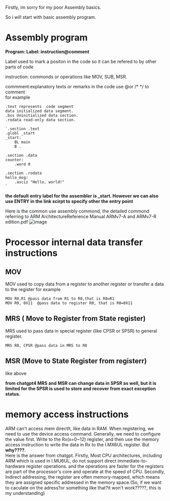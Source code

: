 Firstly, im sorry for my poor Assembly basics.

So i will start with basic assembly program.
# Assembly program
**Program: 
Label: instruction@comment**

Label used to mark a positon in the code so it can be refered to by other parts of code

instruction:
commonds or operations like MOV, SUB, MSR.

commment:explanatory texts or remarks in the code 
use @or /* */ to comment   
for example
```
.text represents  code segment
data initialized data segment.
.bss Uninitialized data section.
.rodata read-only data section.

`.section .text
.globl _start
_start:
    BL main
    B .

.section .data
counter:
    .word 0

.section .rodata
hello_msg:
    .asciz "Hello, world!"
`
```

**the default entry label for the assembler is _start. However we can also use ENTRY in the link
scirpt to specify other the entry point**

Here is the common use assembly commond, the detailed commond referring to 
ARM ArchitectureReference Manual ARMv7-A and ARMv7-R edition.pdf
![image](https://github.com/user-attachments/assets/9826c7d6-c9c0-4288-832a-a0dcdfb57b22)
# Processor internal data transfer instructions
## MOV
MOV used to copy data from a register to another register or transfer a data to the register
for example
```
MOV R0,R1 @pass data from R1 to R0,that is R0=R1
MOV R0, 0X11  @pass data to register R0, that is R0=0X11
```
## MRS ( Move to Register from State register)
MRS used to pass data in special register (like CPSR or SPSR) to general register.
```
MRS R0, CPSR @pass data in MRS to R0
```
## MSR (Move to State Register from  registerr)
like above

**from chatgpt4 MRS and MSR can change data in SPSR as well, but it is limited for the SPSR 
is used to store and recover from exact exception status.**

# memory access instructions
ARM can't access mem directlt, like data in RAM. When registering, we need to use the device access command. Generally, we need to configure the value first.
Write to the Rx(x=0~12) register, and then use the memory access instruction to write the data in Rx to the I.MX6UL register. But **why????**.  
Here is the answer from chatgpt.
Firstly, Most CPU architectures, including ARM which is used in I.MU6UL, do not support direct immediate-to-hardware register operations. and the operations are faster for the registers are part of the processor's core and operate at the speed of CPU.
Secondly, Indirect addressing, the register are often memory-mapped, which means they are assigned specific addressed in the memory space.(So, if we want to caculate on the adress?or something like that?it won't work?????, this is my understanding)



